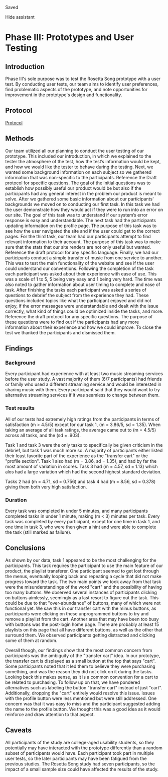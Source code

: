 
Saved

Hide assistant
# Phase III: Prototypes and User Testing



## Introduction



Phase III's sole purpose was to test the Rosetta Song prototype with a user test. By conducting user tests, our team aims to identify user preferences, find problematic aspects of the prototype, and note opportunities for improvement in the prototype's design and functionality.

## Protocol

[Protocol](../phaseIII/x18_Draft_protocol.pdf)

## Methods

Our team utilized all our planning to conduct the user testing of our prototype. This included our introduction, in which we explained to the tester the atmosphere of the test, how the test’s information would be kept, and how we would like the tester to behave during the testing. Next, we wanted some background information on each subject so we gathered information that was non-specific to the participants. Reference the Draft protocol for specific questions. The goal of the initial questions was to establish how possibly useful our product would be but also if the participants had any general interest in the problem our product is meant to solve. After we gathered some basic information about our participants' backgrounds we moved on to conducting our first task. In this task we had the user demonstrate how they would act if they were to run into an error on our site. The goal of this task was to understand if our system’s error response is easy and understandable. The next task had the participants updating information on the profile page. The purpose of this task was to see how the user navigated the site and if the user could get to the correct pages. For the third task, our team had our participants attempt to find relevant information to their account. The purpose of this task was to make sure that the stats that our site renders are not only useful but wanted. Reference the draft protocol for any specific language. Finally, we had our participants conduct a simple transfer of music from one service to another. This was to test the main functionality of the website and see if the user could understand our conventions. Following the completion of the task each participant was asked about their experience with ease of use. This was a scale of 1 to 5, 5 being very easy and 1 being very hard. The time was also noted to gather information about user timing to complete and ease of task. After finishing the tasks each participant was asked a series of questions to debrief the subject from the experience they had. These questions included topics like what the participant enjoyed and did not enjoy, if the error messages were understandable and dealt with the issue correctly, what kind of things could be optimized inside the tasks, and more. Reference the draft protocol for any specific questions. The purpose of these questions were to find out if the participants had any more information about their experience and how we could improve. To close the test we thanked the participants and dismissed them.



## Findings



### Background

Every participant had experience with at least two music streaming services before the user study.  A vast majority of them (6/7 participants) had friends or family who used a different streaming service and would be interested in sharing music with them. Every participant said that they would want to try alternative streaming services if it was seamless to change between them.



### Test results

All of our tests had extremely high ratings from the participants in terms of satisfaction (m > 4.5/5) except for our task 1, (m = 3.86/5, sd = 1.35). When taking an average of all task ratings, the average came out to (m = 4.5/5) across all tasks, and the (sd = .903). 



Task 1 and task 3 were the only tasks to specifically be given criticism in the debrief, but task 1 was much more so. A majority of participants either listed their least favorite part of the experience as the "transfer cart" or the "profile section". Task 1 also had (m = 3.86, sd = 1.35), and had by far the most amount of variation in scores. Task 3 had (m = 4.57, sd = 1.13) which alos had a large variation which had the second highest standard deviation.

Tasks 2 had (m = 4.71, sd = 0.756) and task 4 had (m = 8.56, sd = 0.378) giving them both very high satisfaction.



### Duration

Every task was completed in under 5 minutes, and many participants completed tasks in under 1 minute, making (m < 3) minutes per task. Every task was completed by every participant, except for one time in task 1, and one time in task 3, who were then given a hint and were able to complete the task (still marked as failure).



## Conclusions



As shown by our data, task 1 appeared to be the most challenging for the participants. This task requires the participant to use the main feature of our product, the playlist transferer. One participant seemed to get lost through the menus, eventually looping back and repeating a cycle that did not make progress toward the task. The two main points we took away from that task were the misunderstandings of the word "cart" and the possibility of having too many buttons. We observed several instances of participants clicking on buttons aimlessly, seemingly as a last resort to figure out the task. This could be due to that "over-abundance" of buttons, many of which were not functional yet. We saw this in our transfer cart with the minus buttons, as participants were clicking on these unprogrammed buttons to try and remove a playlist from the cart. Another area that may have been too busy with buttons was the post-login home page. There are probably at least 15 playlists on this page that all have different buttons, as well as the other that surround them. We observed participants getting distracted and clicking some of them at random.



Overall though, our findings show that the most common concern from participants was the ambiguity of the  "transfer cart" idea. In our prototype, the transfer cart is displayed as a small button at the top that says "cart". Some participants noted that it led them to believe they were purchasing something, and was the reason they did not click on it during the tasks. Looking back this makes sense, as it is a common convention for a cart to be related to purchasing. To follow up on that, we have pondered alternatives such as labeling the button "transfer cart" instead of just "cart". Additionally, dropping the "cart" entirely would resolve this issue. Issues with the profile button were less mentioned but were still addressed. One concern was that it was easy to miss and the participant suggested adding the name to the profile button. We thought this was a good idea as it would reinforce and draw attention to that aspect.



## Caveats



All participants of the study are college-aged usability students, so they potentially may have interacted with the prototype differently than a random subset of participants would have. Each participant took part in multiple user tests, so the later participants may have been fatigued from the previous studies. The Rosetta Song study had seven participants, so the impact of a small sample size could have affected the results of the study.
